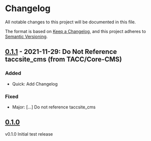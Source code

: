 # Changelog

All notable changes to this project will be documented in this file.

The format is based on [Keep a Changelog](https://keepachangelog.com/en/1.0.0/),
and this project adheres to [Semantic Versioning](https://semver.org/spec/v2.0.0.html).

## [0.1.1] - 2021-11-29: Do Not Reference taccsite_cms (from TACC/Core-CMS)

### Added

- Quick: Add Changelog

### Fixed

- Major: [...] Do not reference taccsite_cms

## [0.1.0]

v0.1.0 Initial test release

[unreleased]: https://github.com/tacc-wbomar/Core-CMS-Plugin-System-Monitor/compare/v0.1.1...HEAD
[0.1.1]: https://github.com/tacc-wbomar/Core-CMS-Plugin-System-Monitor/releases/tag/v0.1.1
[0.1.0]: https://github.com/tacc-wbomar/Core-CMS-Plugin-System-Monitor/releases/tag/v0.1.0
